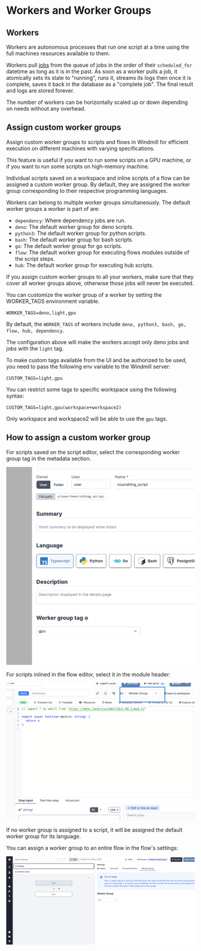 # Workers and Worker Groups

## Workers

Workers are autonomous processes that run one script at a time using the full
machines resources available to them.

Workers pull [jobs](../20_jobs/index.md) from the queue of jobs in the order of their
`scheduled_for` datetime as long as it is in the past. As soon as a worker pulls
a job, it atomically sets its state to "running", runs it, streams its logs then
once it is complete, saves it back in the database as a "complete job". The
final result and logs are stored forever.

The number of workers can be horizontally scaled up or down depending on needs
without any overhead.

## Assign custom worker groups

Assign custom worker groups to scripts and flows in Windmill for efficient execution on different machines with varying specifications.

This feature is useful if you want to run some scripts on a GPU machine, or if you want to run some scripts on high-memory machine.

Individual scripts saved on a workspace and inline scripts of a flow can be assigned a custom worker group. By default, they are assigned the worker group corresponding to their respective programming languages.

Workers can belong to multiple worker groups simultaneously. The default worker groups a worker is part of are:

- `dependency`: Where dependency jobs are run.
- `deno`: The default worker group for deno scripts.
- `python3`: The default worker group for python scripts.
- `bash`: The default worker group for bash scripts.
- `go`: The default worker group for go scripts.
- `flow`: The default worker group for executing flows modules outside of the script steps.
- `hub`: The default worker group for executing hub scripts.

If you assign custom worker groups to all your workers, make sure that they cover all worker groups above, otherwise those jobs will never be executed.

You can customize the worker group of a worker by setting the WORKER_TAGS environment variable.

```
WORKER_TAGS=deno,light,gpu
```

By default, the `WORKER_TAGS` of workers include `deno, python3, bash, go, flow, hub, dependency`.

The configuration above will make the workers accept only deno jobs and jobs with the `light` tag.

To make custom tags available from the UI and be authorized to be used, you need to pass the following env variable to the Windmill server:

```
CUSTOM_TAGS=light,gpu
```

You can restrict some tags to specific workspace using the following syntax:

```
CUSTOM_TAGS=light,gpu(workspace+workspace2)
```

Only workspace and workspace2 will be able to use the `gpu` tags.

## How to assign a custom worker group

For scripts saved on the script editor, select the corresponding worker group tag in the metadata section.

![Worker group tag](./select_script_builder.png.webp)

For scripts inlined in the flow editor, select it in the module header:

![Worker group tag](./select_flow.png.webp)

If no worker group is assigned to a script, it will be assigned the default worker group for its language.

You can assign a worker group to an entire flow in the flow's settings:

![Flow's Worker Group](flow_wg.png)
